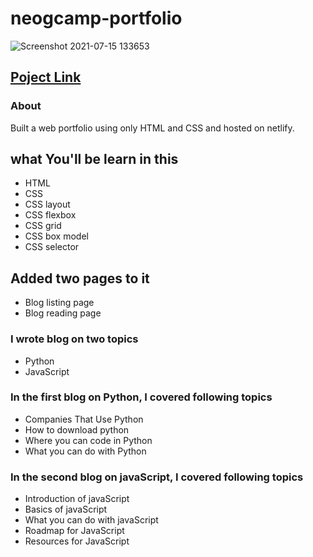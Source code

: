 # neogcamp-portfolio

![Screenshot 2021-07-15 133653](https://user-images.githubusercontent.com/84632214/125754559-cdf5de36-edc8-4103-bfff-d64b10112433.png)
 
## [Poject Link](https://neogcamp-portfolio-of-pritam.netlify.app/)

### About

Built a web portfolio using only HTML and CSS and hosted on netlify. 

## what You'll be learn in this

  - HTML
  - CSS
  - CSS layout
  - CSS flexbox
  - CSS grid
  - CSS box model
  - CSS selector

## Added two pages to it

  - Blog listing page
  - Blog reading page
 
### I wrote blog on two topics

  - Python
  - JavaScript

 ### In the first blog on Python, I covered following topics
 
  - Companies That Use Python
  - How to download python
  - Where you can code in Python
  - What you can do with Python
  
   ### In the second blog on javaScript, I covered following topics
   
   - Introduction of javaScript
   - Basics of javaScript
   - What you can do with javaScript
   - Roadmap for JavaScript
   - Resources for JavaScript
